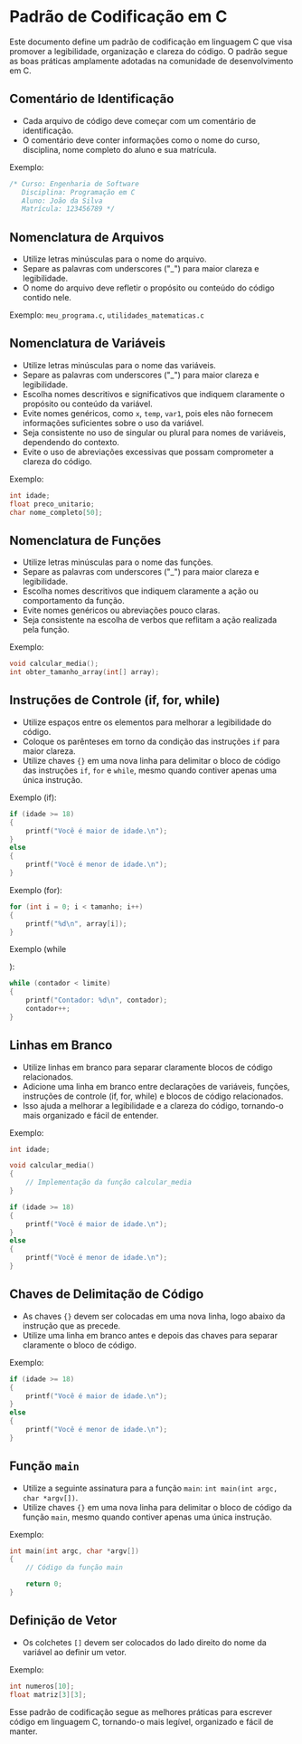 # Padrão de Codificação em C

Este documento define um padrão de codificação em linguagem C que visa promover a legibilidade, organização e clareza do código. O padrão segue as boas práticas amplamente adotadas na comunidade de desenvolvimento em C.

## Comentário de Identificação

- Cada arquivo de código deve começar com um comentário de identificação.
- O comentário deve conter informações como o nome do curso, disciplina, nome completo do aluno e sua matrícula.

Exemplo:
```c
/* Curso: Engenharia de Software
   Disciplina: Programação em C
   Aluno: João da Silva
   Matrícula: 123456789 */
```

## Nomenclatura de Arquivos

- Utilize letras minúsculas para o nome do arquivo.
- Separe as palavras com underscores ("_") para maior clareza e legibilidade.
- O nome do arquivo deve refletir o propósito ou conteúdo do código contido nele.

Exemplo: `meu_programa.c`, `utilidades_matematicas.c`

## Nomenclatura de Variáveis

- Utilize letras minúsculas para o nome das variáveis.
- Separe as palavras com underscores ("_") para maior clareza e legibilidade.
- Escolha nomes descritivos e significativos que indiquem claramente o propósito ou conteúdo da variável.
- Evite nomes genéricos, como `x`, `temp`, `var1`, pois eles não fornecem informações suficientes sobre o uso da variável.
- Seja consistente no uso de singular ou plural para nomes de variáveis, dependendo do contexto.
- Evite o uso de abreviações excessivas que possam comprometer a clareza do código.

Exemplo:
```c
int idade;
float preco_unitario;
char nome_completo[50];
```

## Nomenclatura de Funções

- Utilize letras minúsculas para o nome das funções.
- Separe as palavras com underscores ("_") para maior clareza e legibilidade.
- Escolha nomes descritivos que indiquem claramente a ação ou comportamento da função.
- Evite nomes genéricos ou abreviações pouco claras.
- Seja consistente na escolha de verbos que reflitam a ação realizada pela função.

Exemplo:
```c
void calcular_media();
int obter_tamanho_array(int[] array);
```

## Instruções de Controle (if, for, while)

- Utilize espaços entre os elementos para melhorar a legibilidade do código.
- Coloque os parênteses em torno da condição das instruções `if` para maior clareza.
- Utilize chaves `{}` em uma nova linha para delimitar o bloco de código das instruções `if`, `for` e `while`, mesmo quando contiver apenas uma única instrução.

Exemplo (if):
```c
if (idade >= 18)
{
    printf("Você é maior de idade.\n");
}
else
{
    printf("Você é menor de idade.\n");
}
```

Exemplo (for):
```c
for (int i = 0; i < tamanho; i++)
{
    printf("%d\n", array[i]);
}
```

Exemplo (while

):
```c
while (contador < limite)
{
    printf("Contador: %d\n", contador);
    contador++;
}
```

## Linhas em Branco

- Utilize linhas em branco para separar claramente blocos de código relacionados.
- Adicione uma linha em branco entre declarações de variáveis, funções, instruções de controle (if, for, while) e blocos de código relacionados.
- Isso ajuda a melhorar a legibilidade e a clareza do código, tornando-o mais organizado e fácil de entender.

Exemplo:
```c
int idade;

void calcular_media()
{
    // Implementação da função calcular_media
}

if (idade >= 18)
{
    printf("Você é maior de idade.\n");
}
else
{
    printf("Você é menor de idade.\n");
}
```

## Chaves de Delimitação de Código

- As chaves `{}` devem ser colocadas em uma nova linha, logo abaixo da instrução que as precede.
- Utilize uma linha em branco antes e depois das chaves para separar claramente o bloco de código.

Exemplo:
```c
if (idade >= 18)
{
    printf("Você é maior de idade.\n");
}
else
{
    printf("Você é menor de idade.\n");
}
```

## Função `main`

- Utilize a seguinte assinatura para a função `main`: `int main(int argc, char *argv[])`.
- Utilize chaves `{}` em uma nova linha para delimitar o bloco de código da função `main`, mesmo quando contiver apenas uma única instrução.

Exemplo:
```c
int main(int argc, char *argv[])
{
    // Código da função main

    return 0;
}
```

## Definição de Vetor

- Os colchetes `[]` devem ser colocados do lado direito do nome da variável ao definir um vetor.

Exemplo:
```c
int numeros[10];
float matriz[3][3];
```

Esse padrão de codificação segue as melhores práticas para escrever código em linguagem C, tornando-o mais legível, organizado e fácil de manter.
```
